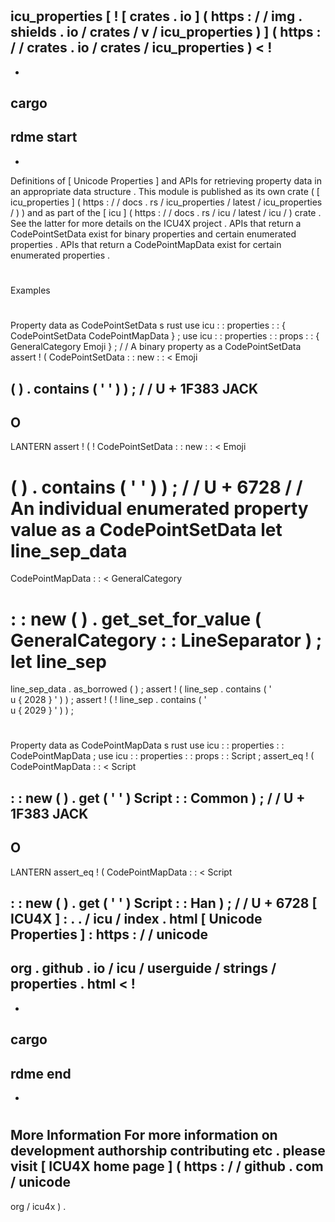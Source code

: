 #
icu_properties
[
!
[
crates
.
io
]
(
https
:
/
/
img
.
shields
.
io
/
crates
/
v
/
icu_properties
)
]
(
https
:
/
/
crates
.
io
/
crates
/
icu_properties
)
<
!
-
-
cargo
-
rdme
start
-
-
>
Definitions
of
[
Unicode
Properties
]
and
APIs
for
retrieving
property
data
in
an
appropriate
data
structure
.
This
module
is
published
as
its
own
crate
(
[
icu_properties
]
(
https
:
/
/
docs
.
rs
/
icu_properties
/
latest
/
icu_properties
/
)
)
and
as
part
of
the
[
icu
]
(
https
:
/
/
docs
.
rs
/
icu
/
latest
/
icu
/
)
crate
.
See
the
latter
for
more
details
on
the
ICU4X
project
.
APIs
that
return
a
CodePointSetData
exist
for
binary
properties
and
certain
enumerated
properties
.
APIs
that
return
a
CodePointMapData
exist
for
certain
enumerated
properties
.
#
#
Examples
#
#
#
Property
data
as
CodePointSetData
s
rust
use
icu
:
:
properties
:
:
{
CodePointSetData
CodePointMapData
}
;
use
icu
:
:
properties
:
:
props
:
:
{
GeneralCategory
Emoji
}
;
/
/
A
binary
property
as
a
CodePointSetData
assert
!
(
CodePointSetData
:
:
new
:
:
<
Emoji
>
(
)
.
contains
(
'
'
)
)
;
/
/
U
+
1F383
JACK
-
O
-
LANTERN
assert
!
(
!
CodePointSetData
:
:
new
:
:
<
Emoji
>
(
)
.
contains
(
'
'
)
)
;
/
/
U
+
6728
/
/
An
individual
enumerated
property
value
as
a
CodePointSetData
let
line_sep_data
=
CodePointMapData
:
:
<
GeneralCategory
>
:
:
new
(
)
.
get_set_for_value
(
GeneralCategory
:
:
LineSeparator
)
;
let
line_sep
=
line_sep_data
.
as_borrowed
(
)
;
assert
!
(
line_sep
.
contains
(
'
\
u
{
2028
}
'
)
)
;
assert
!
(
!
line_sep
.
contains
(
'
\
u
{
2029
}
'
)
)
;
#
#
#
Property
data
as
CodePointMapData
s
rust
use
icu
:
:
properties
:
:
CodePointMapData
;
use
icu
:
:
properties
:
:
props
:
:
Script
;
assert_eq
!
(
CodePointMapData
:
:
<
Script
>
:
:
new
(
)
.
get
(
'
'
)
Script
:
:
Common
)
;
/
/
U
+
1F383
JACK
-
O
-
LANTERN
assert_eq
!
(
CodePointMapData
:
:
<
Script
>
:
:
new
(
)
.
get
(
'
'
)
Script
:
:
Han
)
;
/
/
U
+
6728
[
ICU4X
]
:
.
.
/
icu
/
index
.
html
[
Unicode
Properties
]
:
https
:
/
/
unicode
-
org
.
github
.
io
/
icu
/
userguide
/
strings
/
properties
.
html
<
!
-
-
cargo
-
rdme
end
-
-
>
#
#
More
Information
For
more
information
on
development
authorship
contributing
etc
.
please
visit
[
ICU4X
home
page
]
(
https
:
/
/
github
.
com
/
unicode
-
org
/
icu4x
)
.
